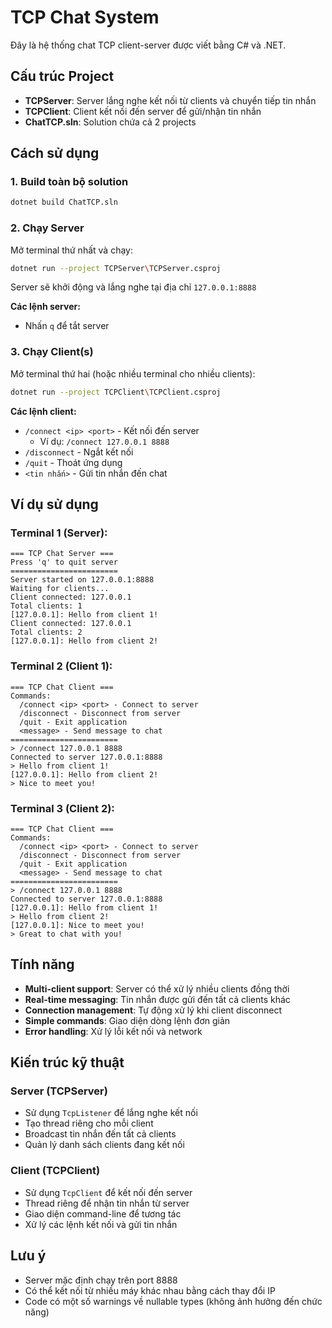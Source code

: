 # TCP Chat System

Đây là hệ thống chat TCP client-server được viết bằng C# và .NET.

## Cấu trúc Project

- **TCPServer**: Server lắng nghe kết nối từ clients và chuyển tiếp tin nhắn
- **TCPClient**: Client kết nối đến server để gửi/nhận tin nhắn
- **ChatTCP.sln**: Solution chứa cả 2 projects

## Cách sử dụng

### 1. Build toàn bộ solution
```bash
dotnet build ChatTCP.sln
```

### 2. Chạy Server
Mở terminal thứ nhất và chạy:
```bash
dotnet run --project TCPServer\TCPServer.csproj
```

Server sẽ khởi động và lắng nghe tại địa chỉ `127.0.0.1:8888`

**Các lệnh server:**
- Nhấn `q` để tắt server

### 3. Chạy Client(s)
Mở terminal thứ hai (hoặc nhiều terminal cho nhiều clients):
```bash
dotnet run --project TCPClient\TCPClient.csproj
```

**Các lệnh client:**
- `/connect <ip> <port>` - Kết nối đến server
  - Ví dụ: `/connect 127.0.0.1 8888`
- `/disconnect` - Ngắt kết nối
- `/quit` - Thoát ứng dụng
- `<tin nhắn>` - Gửi tin nhắn đến chat

## Ví dụ sử dụng

### Terminal 1 (Server):
```
=== TCP Chat Server ===
Press 'q' to quit server
========================
Server started on 127.0.0.1:8888
Waiting for clients...
Client connected: 127.0.0.1
Total clients: 1
[127.0.0.1]: Hello from client 1!
Client connected: 127.0.0.1
Total clients: 2
[127.0.0.1]: Hello from client 2!
```

### Terminal 2 (Client 1):
```
=== TCP Chat Client ===
Commands:
  /connect <ip> <port> - Connect to server
  /disconnect - Disconnect from server
  /quit - Exit application
  <message> - Send message to chat
========================
> /connect 127.0.0.1 8888
Connected to server 127.0.0.1:8888
> Hello from client 1!
[127.0.0.1]: Hello from client 2!
> Nice to meet you!
```

### Terminal 3 (Client 2):
```
=== TCP Chat Client ===
Commands:
  /connect <ip> <port> - Connect to server
  /disconnect - Disconnect from server
  /quit - Exit application
  <message> - Send message to chat
========================
> /connect 127.0.0.1 8888
Connected to server 127.0.0.1:8888
[127.0.0.1]: Hello from client 1!
> Hello from client 2!
[127.0.0.1]: Nice to meet you!
> Great to chat with you!
```

## Tính năng

- **Multi-client support**: Server có thể xử lý nhiều clients đồng thời
- **Real-time messaging**: Tin nhắn được gửi đến tất cả clients khác
- **Connection management**: Tự động xử lý khi client disconnect
- **Simple commands**: Giao diện dòng lệnh đơn giản
- **Error handling**: Xử lý lỗi kết nối và network

## Kiến trúc kỹ thuật

### Server (TCPServer)
- Sử dụng `TcpListener` để lắng nghe kết nối
- Tạo thread riêng cho mỗi client
- Broadcast tin nhắn đến tất cả clients
- Quản lý danh sách clients đang kết nối

### Client (TCPClient)
- Sử dụng `TcpClient` để kết nối đến server
- Thread riêng để nhận tin nhắn từ server
- Giao diện command-line để tương tác
- Xử lý các lệnh kết nối và gửi tin nhắn

## Lưu ý

- Server mặc định chạy trên port 8888
- Có thể kết nối từ nhiều máy khác nhau bằng cách thay đổi IP
- Code có một số warnings về nullable types (không ảnh hưởng đến chức năng)
